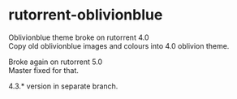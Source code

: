 # rutorrent-oblivionblue

Oblivionblue theme broke on rutorrent 4.0  
Copy old oblivionblue images and colours into 4.0 oblivion theme.  

Broke again on rutorrent 5.0  
Master fixed for that.  

4.3.* version in separate branch.
